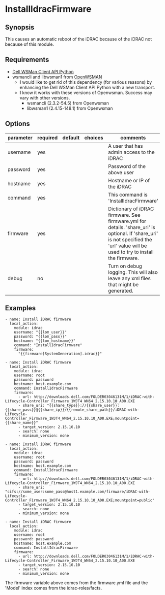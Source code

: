 # InstallIdracFirmware

## Synopsis

This causes an automatic reboot of the iDRAC because of the iDRAC not because of this module.

## Requirements

* [Dell WSMan Client API Python](https://github.com/hbeatty/dell-wsman-client-api-python)
* wsmancli and libwsman1 from [OpenWSMAN](https://openwsman.github.io/)
  * I would like to get rid of this dependency (for various reasons) by enhancing the Dell WSMan Client API Python with a new transport.
  * I know it works with these versions of Openwsman. Success may vary with other versions.
    * wsmancli (2.3.2-54.5) from Openwsman
    * libwsman1 (2.4.15-148.1) from Openwsman

## Options

| parameter  | required | default | choices   | comments                                  |
| ---------  | -------- | ------- | -------   | --------                                  |
| username   | yes      |         |           | A user that has admin access to the iDRAC |
| password   | yes      |         |           | Password of the above user                |
| hostname   | yes      |         |           | Hostname or IP of the iDRAC               |
| command    | yes      |         |           | This command is 'InstallIdracFirmware'    |
| firmware   | yes      |         |           | Dictionary of iDRAC firmware. See firmware.yml for details. 'share_uri' is optional. If 'share_uri' is not specified the 'url' value will be used to try to install the firmware. |
| debug      | no       |         |           | Turn on debug logging. This will also leave any xml files that might be generated. |

## Examples

```
- name: Install iDRAC firmware
  local_action:
    module: idrac
    username: "{{lom_user}}"
    password: "{{lom_pass}}"
    hostname: "{{lom_hostname}}"
    command: "InstallIdracFirmware"
    firmware:
      "{{firmware[SystemGeneration].idrac}}"

- name: Install iDRAC firmware
  local_action:
    module: idrac
    username: root
    password: password
    hostname: host.example.com
    command: InstallIdracFirmware
    firmware:
      - url: http://downloads.dell.com/FOLDER03046131M/1/iDRAC-with-Lifecycle-Controller_Firmware_1WJT4_WN64_2.15.10.10_A00.EXE
      - share_uri: "{{share_type}}://{{share_user}}:{{share_pass}}@{{share_ip}}/{{remote_share_path}}/iDRAC-with-Lifecycle-Controller_Firmware_1WJT4_WN64_2.15.10.10_A00.EXE;mountpoint={{share_name}}"
      - target_version: 2.15.10.10
      - search: none
      - minimum_version: none

- name: Install iDRAC firmware
  local_action:
    module: idrac
    username: root
    password: password
    hostname: host.example.com
    command: InstallIdracFirmware
    firmware:
      - url: http://downloads.dell.com/FOLDER03046131M/1/iDRAC-with-Lifecycle-Controller_Firmware_1WJT4_WN64_2.15.10.10_A00.EXE
      - share_uri: "cifs://some_user:some_pass@host1.example.com/firmware/iDRAC-with-Lifecycle-Controller_Firmware_1WJT4_WN64_2.15.10.10_A00.EXE;mountpoint=public"
      - target_version: 2.15.10.10
      - search: none
      - minimum_version: none

- name: Install iDRAC firmware
  local_action:
    module: idrac
    username: root
    password: password
    hostname: host.example.com
    command: InstallIdracFirmware
    firmware:
      - url: http://downloads.dell.com/FOLDER03046131M/1/iDRAC-with-Lifecycle-Controller_Firmware_1WJT4_WN64_2.15.10.10_A00.EXE
      - target_version: 2.15.10.10
      - search: none
      - minimum_version: none
```

The firmware variable above comes from the firmware.yml file and the 'Model' index comes from the idrac-roles/facts.
